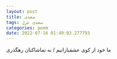 ```yaml
---
layout: post
title: سعدی
tags: سعدی غزل
categories: poem
date: 2022-07-16 01:49:03.277793
---
```


ما خود از کوی عشقبازانیم / نه تماشاکنان رهگذری